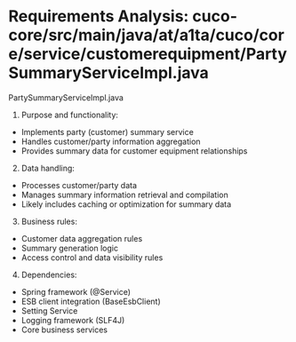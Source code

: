 # Requirements Analysis: cuco-core/src/main/java/at/a1ta/cuco/core/service/customerequipment/PartySummaryServiceImpl.java

PartySummaryServiceImpl.java
1. Purpose and functionality:
- Implements party (customer) summary service
- Handles customer/party information aggregation
- Provides summary data for customer equipment relationships

2. Data handling:
- Processes customer/party data
- Manages summary information retrieval and compilation
- Likely includes caching or optimization for summary data

3. Business rules:
- Customer data aggregation rules
- Summary generation logic
- Access control and data visibility rules

4. Dependencies:
- Spring framework (@Service)
- ESB client integration (BaseEsbClient)
- Setting Service
- Logging framework (SLF4J)
- Core business services